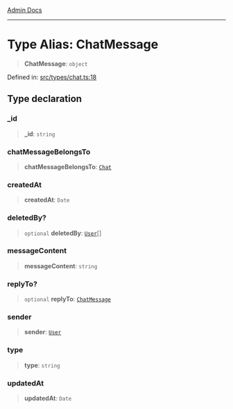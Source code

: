 [Admin Docs](/)

***

# Type Alias: ChatMessage

> **ChatMessage**: `object`

Defined in: [src/types/chat.ts:18](https://github.com/PalisadoesFoundation/talawa-admin/blob/main/src/types/chat.ts#L18)

## Type declaration

### \_id

> **\_id**: `string`

### chatMessageBelongsTo

> **chatMessageBelongsTo**: [`Chat`](Chat.md)

### createdAt

> **createdAt**: `Date`

### deletedBy?

> `optional` **deletedBy**: [`User`](../../user/type-aliases/User.md)[]

### messageContent

> **messageContent**: `string`

### replyTo?

> `optional` **replyTo**: [`ChatMessage`](ChatMessage.md)

### sender

> **sender**: [`User`](../../user/type-aliases/User.md)

### type

> **type**: `string`

### updatedAt

> **updatedAt**: `Date`
